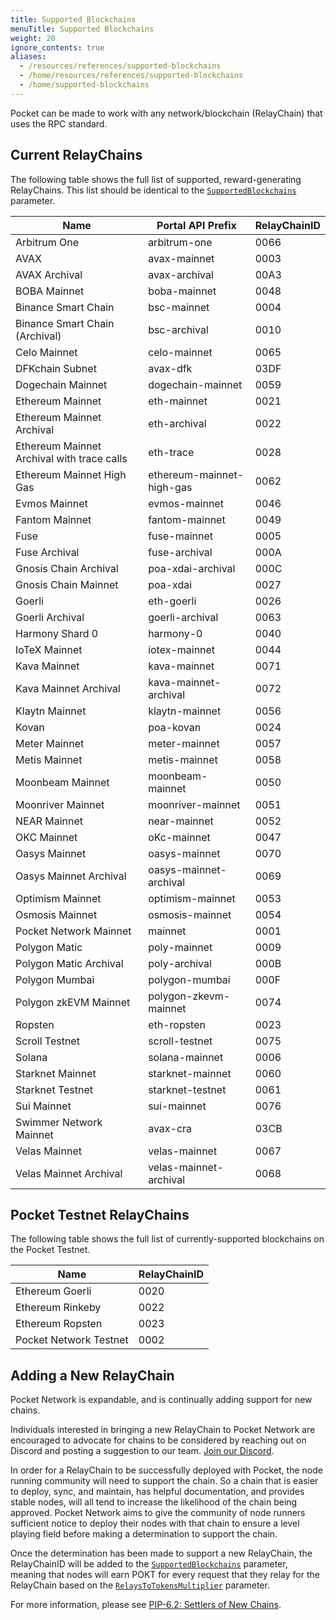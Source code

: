 ```yaml
---
title: Supported Blockchains
menuTitle: Supported Blockchains
weight: 20
ignore_contents: true
aliases:
  - /resources/references/supported-blockchains
  - /home/resources/references/supported-blockchains
  - /home/supported-blockchains
---
```



Pocket can be made to work with any network/blockchain (RelayChain) that uses the RPC standard.

## Current RelayChains

The following table shows the full list of supported, reward-generating RelayChains. This list should be identical to the [`SupportedBlockchains`](/learn/protocol-parameters/#supportedblockchains) parameter.

| Name                                        | Portal API Prefix         | RelayChainID |
| ------------------------------------------- | ------------------------- | ------------ |
| Arbitrum One                                | arbitrum-one              | 0066
| AVAX                                        | avax-mainnet              | 0003
| AVAX Archival                               | avax-archival             | 00A3
| BOBA Mainnet                                | boba-mainnet              | 0048
| Binance Smart Chain                         | bsc-mainnet               | 0004
| Binance Smart Chain (Archival)              | bsc-archival              | 0010
| Celo Mainnet                                | celo-mainnet              | 0065
| DFKchain Subnet                             | avax-dfk                  | 03DF
| Dogechain Mainnet                           | dogechain-mainnet         | 0059
| Ethereum Mainnet                            | eth-mainnet               | 0021
| Ethereum Mainnet Archival                   | eth-archival              | 0022
| Ethereum Mainnet Archival with trace calls  | eth-trace                 | 0028
| Ethereum Mainnet High Gas                   | ethereum-mainnet-high-gas | 0062
| Evmos Mainnet                               | evmos-mainnet             | 0046
| Fantom Mainnet                              | fantom-mainnet            | 0049
| Fuse                                        | fuse-mainnet              | 0005
| Fuse Archival                               | fuse-archival             | 000A
| Gnosis Chain Archival                       | poa-xdai-archival         | 000C
| Gnosis Chain Mainnet                        | poa-xdai                  | 0027
| Goerli                                      | eth-goerli                | 0026
| Goerli Archival                             | goerli-archival           | 0063
| Harmony Shard 0                             | harmony-0                 | 0040
| IoTeX Mainnet                               | iotex-mainnet             | 0044
| Kava Mainnet                                | kava-mainnet              | 0071
| Kava Mainnet Archival                       | kava-mainnet-archival     | 0072
| Klaytn Mainnet                              | klaytn-mainnet            | 0056
| Kovan                                       | poa-kovan                 | 0024
| Meter Mainnet                               | meter-mainnet             | 0057
| Metis Mainnet                               | metis-mainnet             | 0058
| Moonbeam Mainnet                            | moonbeam-mainnet          | 0050
| Moonriver Mainnet                           | moonriver-mainnet         | 0051
| NEAR Mainnet                                | near-mainnet              | 0052
| OKC Mainnet                                 | oKc-mainnet               | 0047
| Oasys Mainnet                               | oasys-mainnet             | 0070
| Oasys Mainnet Archival                      | oasys-mainnet-archival    | 0069
| Optimism Mainnet                            | optimism-mainnet          | 0053
| Osmosis Mainnet                             | osmosis-mainnet           | 0054
| Pocket Network Mainnet                      | mainnet                   | 0001
| Polygon Matic                               | poly-mainnet              | 0009
| Polygon Matic Archival                      | poly-archival             | 000B
| Polygon Mumbai                              | polygon-mumbai            | 000F
| Polygon zkEVM Mainnet                       | polygon-zkevm-mainnet     | 0074
| Ropsten                                     | eth-ropsten               | 0023
| Scroll Testnet                              | scroll-testnet            | 0075
| Solana                                      | solana-mainnet            | 0006
| Starknet Mainnet                            | starknet-mainnet          | 0060
| Starknet Testnet                            | starknet-testnet          | 0061
| Sui Mainnet                                 | sui-mainnet               | 0076
| Swimmer Network Mainnet                     | avax-cra                  | 03CB
| Velas Mainnet                               | velas-mainnet             | 0067
| Velas Mainnet Archival                      | velas-mainnet-archival    | 0068

## Pocket Testnet RelayChains

The following table shows the full list of currently-supported blockchains on the Pocket Testnet.

| Name                   | RelayChainID |
| ---------------------- | ------------ |
| Ethereum Goerli        | 0020         |
| Ethereum Rinkeby       | 0022         |
| Ethereum Ropsten       | 0023         |
| Pocket Network Testnet | 0002         |

## Adding a New RelayChain

Pocket Network is expandable, and is continually adding support for new chains.

Individuals interested in bringing a new RelayChain to Pocket Network are encouraged to advocate for chains to be considered by reaching out on Discord and posting a suggestion to our team. [Join our Discord](https://discord.gg/pokt).

In order for a RelayChain to be successfully deployed with Pocket, the node running community will need to support the chain. So a chain that is easier to deploy, sync, and maintain, has helpful documentation, and provides stable nodes, will all tend to increase the likelihood of the chain being approved. Pocket Network aims to give the community of node runners sufficient notice to deploy their nodes with that chain to ensure a level playing field before making a determination to support the chain.

Once the determination has been made to support a new RelayChain, the RelayChainID will be added to the [`SupportedBlockchains`](/learn/protocol-parameters/#supportedblockchains) parameter, meaning that nodes will earn POKT for every request that they relay for the RelayChain based on the [`RelaysToTokensMultiplier`](/learn/protocol-parameters/#relaystotokensmultiplier) parameter.

For more information, please see [PIP-6.2: Settlers of New Chains](https://forum.pokt.network/t/pip-6-2-settlers-of-new-chains/).
